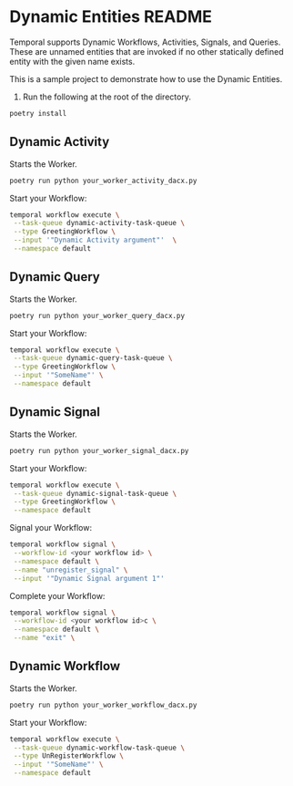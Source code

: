 # Dynamic Entities README

Temporal supports Dynamic Workflows, Activities, Signals, and Queries.
These are unnamed entities that are invoked if no other statically defined entity with the given name exists.

This is a sample project to demonstrate how to use the Dynamic Entities.



1. Run the following at the root of the directory.

```bash
poetry install
```

## Dynamic Activity

Starts the Worker.

```bash
poetry run python your_worker_activity_dacx.py
```

Start your Workflow:

```bash
temporal workflow execute \
 --task-queue dynamic-activity-task-queue \
 --type GreetingWorkflow \
 --input '"Dynamic Activity argument"'  \
 --namespace default
```

## Dynamic Query


Starts the Worker.

```bash
poetry run python your_worker_query_dacx.py
```

Start your Workflow:

```bash
temporal workflow execute \
 --task-queue dynamic-query-task-queue \
 --type GreetingWorkflow \
 --input '"SomeName"' \
 --namespace default
```

## Dynamic Signal


Starts the Worker.

```bash
poetry run python your_worker_signal_dacx.py
```

Start your Workflow:

```bash
temporal workflow execute \
 --task-queue dynamic-signal-task-queue \
 --type GreetingWorkflow \
 --namespace default
```

Signal your Workflow:

```bash
temporal workflow signal \
 --workflow-id <your workflow id> \
 --namespace default \
 --name "unregister_signal" \
 --input '"Dynamic Signal argument 1"'
```
Complete your Workflow:

```bash
temporal workflow signal \
 --workflow-id <your workflow id>c \
 --namespace default \
 --name "exit" \
```
## Dynamic Workflow

Starts the Worker.

```bash
poetry run python your_worker_workflow_dacx.py
```

Start your Workflow:

```bash
temporal workflow execute \
 --task-queue dynamic-workflow-task-queue \
 --type UnRegisterWorkflow \
 --input '"SomeName"' \
 --namespace default
```
